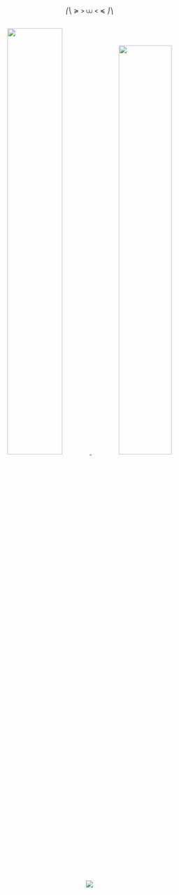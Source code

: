 <div align="center">
  <br>
<br>
<br>
  <p>⎛⎝ ≽ > ⩊ < ≼ ⎠⎞</p>
<br>
  <a href="https://github.com/12R0DS"><img src="https://github.com/user-attachments/assets/eea29b5d-43fc-4047-bb94-277ea006ae69" width="50%" height="auto">
  <img src="https://github.com/user-attachments/assets/2d21dc83-ce87-457b-ac3c-238e0d4fe59d" width="49%"></a>

  <img src="https://visitor-badge.laobi.icu/badge?page_id=RAZZERBLADE.visitor-badge&left_color=white&right_color=purple&left_text=*">

</div>
